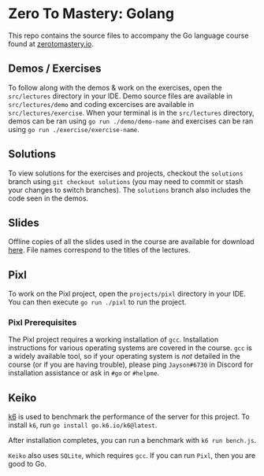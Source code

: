 # Zero To Mastery: Golang

This repo contains the source files to accompany the Go language course found at [zerotomastery.io](https://zerotomastery.io/).

## Demos / Exercises

To follow along with the demos & work on the exercises, open the `src/lectures` directory in your IDE.
Demo source files are available in `src/lectures/demo` and coding excercises are available in `src/lectures/exercise`.
When your terminal is in the `src/lectures` directory, demos can be ran using `go run ./demo/demo-name` and exercises can be ran using `go run ./exercise/exercise-name`.

## Solutions

To view solutions for the exercises and projects, checkout the `solutions` branch using `git checkout solutions` (you may need to commit or stash your changes to switch branches).
The `solutions` branch also includes the code seen in the demos.

## Slides

Offline copies of all the slides used in the course are available for download [here](https://cdn.jayson.info/ztm/zerotomastery.io-golang-slides.zip).
File names correspond to the titles of the lectures.

## Pixl

To work on the Pixl project, open the `projects/pixl` directory in your IDE.
You can then execute `go run ./pixl` to run the project.

### Pixl Prerequisites

The Pixl project requires a working installation of `gcc`.
Installation instructions for various operating systems are covered in the course.
`gcc` is a widely available tool, so if your operating system is _not_ detailed in the course (or if you are having trouble), please ping `Jayson#6730` in Discord for installation assistance or ask in `#go` or `#helpme`.

## Keiko

[k6](https://k6.io/) is used to benchmark the performance of the server for this project. To install `k6`, run `go install go.k6.io/k6@latest`.

After installation completes, you can run a benchmark with `k6 run bench.js`.

`Keiko` also uses `SQLite`, which requires `gcc`. If you can run `Pixl`, then you are good to Go.
